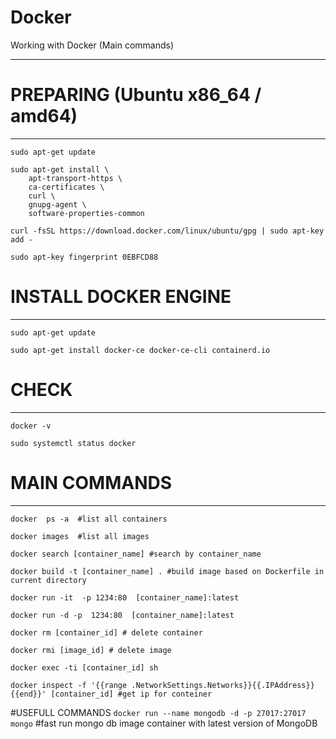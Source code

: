 # Docker
Working with Docker (Main commands)
___

# PREPARING (Ubuntu x86_64 / amd64)
___
```sudo apt-get update```

```
sudo apt-get install \
    apt-transport-https \
    ca-certificates \
    curl \
    gnupg-agent \
    software-properties-common
```
    
```curl -fsSL https://download.docker.com/linux/ubuntu/gpg | sudo apt-key add -```

```sudo apt-key fingerprint 0EBFCD88```

# INSTALL DOCKER ENGINE
___
```sudo apt-get update```

```sudo apt-get install docker-ce docker-ce-cli containerd.io```

# CHECK
___
```docker -v```

```sudo systemctl status docker```

# MAIN COMMANDS
___

```docker  ps -a  #list all containers```

```docker images  #list all images```

```docker search [container_name] #search by container_name```

```docker build -t [container_name] . #build image based on Dockerfile in current directory```

```docker run -it  -p 1234:80  [container_name]:latest```

```docker run -d -p  1234:80  [container_name]:latest```

```docker rm [container_id] # delete container```

```docker rmi [image_id] # delete image```

```docker exec -ti [container_id] sh```

 ```docker inspect -f '{{range .NetworkSettings.Networks}}{{.IPAddress}}{{end}}' [container_id] #get ip for conteiner```


#USEFULL COMMANDS
```docker run --name mongodb -d -p 27017:27017 mongo``` #fast run mongo db image container with latest version of MongoDB
